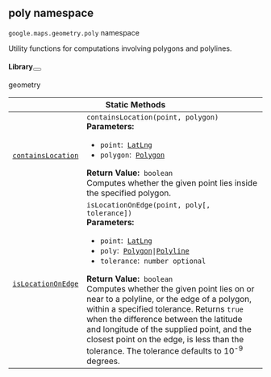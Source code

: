
<devsite-heading text=" poly namespace" for="poly" level="h2" link="" toc="" back-to-top=""><h2 id="poly" is-upgraded="">poly namespace </h2></devsite-heading>
<p>
<code translate="no" dir="ltr"><span itemprop="path">google.maps.geometry</span>.<span itemprop="name">poly</span></code>
namespace
</p>
<p>Utility functions for computations involving polygons and polylines.</p>
<devsite-heading text="Library" for="library_2" level="h4" link=""><h4 is-upgraded="" id="library_2">Library<button role="button" class="devsite-heading-link button-flat material-icons" title="Copy link to this section"></button></h4></devsite-heading>
<p>geometry</p>
<div class="devsite-table-wrapper"><table class="methods responsive" summary="namespace poly - Static Methods">
<thead>
<tr><th colspan="2">Static Methods</th>
</tr></thead>
<tbody>
<tr id="poly.containsLocation">
<td itemprop="property"><code translate="no" dir="ltr"><a class="secret-link" href="#poly.containsLocation"><span>containsLocation</span></a></code></td>
<td><div><code translate="no" dir="ltr">containsLocation(point, polygon)</code></div>
<div class="desc"><strong>Parameters:</strong>&nbsp; <ul>
<li><code translate="no" dir="ltr">point</code>:&nbsp; <code translate="no" dir="ltr"><a href="LatLng.md">LatLng</a></code></li>
<li><code translate="no" dir="ltr">polygon</code>:&nbsp; <code translate="no" dir="ltr"><a href="Polygon.md">Polygon</a></code></li>
</ul></div>
<div class="desc"><strong>Return Value:</strong>&nbsp; <code translate="no" dir="ltr">boolean</code></div>
<div class="desc">Computes whether the given point lies inside the specified polygon.</div></td>
</tr>
<tr id="poly.isLocationOnEdge">
<td itemprop="property"><code translate="no" dir="ltr"><a class="secret-link" href="#poly.isLocationOnEdge"><span>isLocationOnEdge</span></a></code></td>
<td><div><code translate="no" dir="ltr">isLocationOnEdge(point, poly[, tolerance])</code></div>
<div class="desc"><strong>Parameters:</strong>&nbsp; <ul>
<li><code translate="no" dir="ltr">point</code>:&nbsp; <code translate="no" dir="ltr"><a href="LatLng.md">LatLng</a></code></li>
<li><code translate="no" dir="ltr">poly</code>:&nbsp; <code translate="no" dir="ltr"><a href="Polygon.md">Polygon</a>|<a href="Polyline.md">Polyline</a></code></li>
<li><code translate="no" dir="ltr">tolerance</code>:&nbsp; <code translate="no" dir="ltr">number <span class="optional-type-annotation">optional</span></code></li>
</ul></div>
<div class="desc"><strong>Return Value:</strong>&nbsp; <code translate="no" dir="ltr">boolean</code></div>
<div class="desc">Computes whether the given point lies on or near to a polyline, or the edge of a polygon, within a specified tolerance. Returns <code translate="no" dir="ltr">true</code> when the difference between the latitude and longitude of the supplied point, and the closest point on the edge, is less than the tolerance. The tolerance defaults to 10<sup>-9</sup> degrees.</div></td>
</tr>
</tbody>
</table></div>
<script src="replace_links.js"></script>
